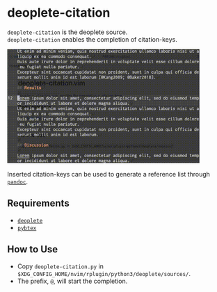 # deoplete-citation

`deoplete-citation` is the deoplete source.  
`deoplete-citation` enables the completion of citation-keys.

![sample movie](./mov/sample.gif)

Inserted citation-keys can be used to generate a reference list through [`pandoc`](https://pandoc.org/MANUAL.html#citations).

## Requirements

- [`deoplete`](https://github.com/Shougo/deoplete.nvim)
- [`pybtex`](https://pybtex.org)

## How to Use

- Copy `deoplete-citation.py` in `$XDG_CONFIG_HOME/nvim/rplugin/python3/deoplete/sources/`.
- The prefix, `@`, will start the completion.
